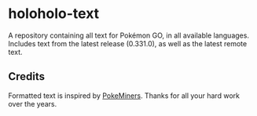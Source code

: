 # holoholo-text
A repository containing all text for Pokémon GO, in all available languages.  
Includes text from the latest release (0.331.0), as well as the latest remote text.

## Credits
Formatted text is inspired by [PokeMiners](https://github.com/PokeMiners). Thanks for all your hard work over the years.